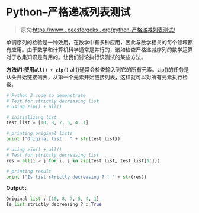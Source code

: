 # Python–严格递减列表测试

> 原文:[https://www . geesforgeks . org/python-严格递减列表测试/](https://www.geeksforgeeks.org/python-test-for-strictly-decreasing-list/)

单调序列的检验是一种效用，在数学中有多种应用，因此与数学相关的每个领域都有应用。由于数学和计算机科学通常是并行的，诸如检查严格递减序列的数学运算对于收集知识是有用的。让我们讨论执行该测试的某些方法。

**方法#1:使用`all() + zip()`**
all()通常会检查输入到它的所有元素。zip()的任务是从头开始链接列表，从第一个元素开始链接列表，这样就可以对所有元素执行检查。

```py
# Python 3 code to demonstrate 
# Test for strictly decreasing list
# using zip() + all()

# initializing list
test_list = [10, 8, 7, 5, 4, 1]

# printing original lists
print ("Original list : " + str(test_list))

# using zip() + all()
# Test for strictly decreasing list
res = all(i > j for i, j in zip(test_list, test_list[1:]))

# printing result
print ("Is list strictly decreasing ? : " + str(res))
```

**Output :**

```py
Original list : [10, 8, 7, 5, 4, 1]
Is list strictly decreasing ? : True

```
